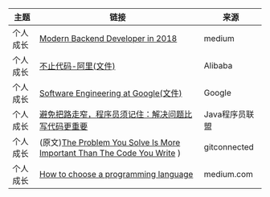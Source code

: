 |主题 | 链接 | 来源 | 
|---|---|---|
|个人成长| [Modern Backend Developer in 2018](https://medium.com/tech-tajawal/modern-backend-developer-in-2018-6b3f7b5f8b9) | medium| 
|个人成长| [不止代码-阿里(文件)](http://agroup.baidu.com:8964/static/8f/02e93b1cd89d87204abb964a2f63aa1cd69db3.pdf?filename=%E4%B8%8D%E6%AD%A2%E4%BB%A3%E7%A0%81-%E9%98%BF%E9%87%8C.pdf) | Alibaba|
|个人成长| [Software Engineering at Google(文件)](http://agroup.baidu.com:8964/static/17/2bb6eb4441de02b5e6058a684808a2fd701574.pdf?filename=SoftwareEngineeringatgoogle.pdf) | Google|
|个人成长 |[避免把路走窄，程序员须记住：解决问题比写代码更重要](https://mp.weixin.qq.com/s/kJA9M-ezh8BUhArMb8BKWA)  | Java程序员联盟 | 
|个人成长 |(原文)[The Problem You Solve Is More Important Than The Code You Write](https://levelup.gitconnected.com/the-problem-you-solve-is-more-important-than-the-code-you-write-d0e5493132c6) )| gitconnected |
|个人成长|[How to choose a programming language](https://medium.com/@tassiapaschoal/how-to-choose-a-programming-language-180875d9d7bc)|medium.com|



